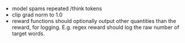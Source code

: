 - model spams repeated /think tokens
- clip grad norm to 1.0
- reward functions should optionally output other quantities than the reward, for logging. E.g. regex reward should log the raw number of target words.